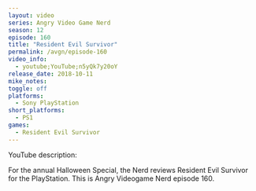 ```yaml
---
layout: video
series: Angry Video Game Nerd
season: 12
episode: 160
title: "Resident Evil Survivor"
permalink: /avgn/episode-160
video_info:
  - youtube;YouTube;n5yQk7y20oY
release_date: 2018-10-11
mike_notes:
toggle: off
platforms:
  - Sony PlayStation
short_platforms:
  - PS1
games:
  - Resident Evil Survivor
---
```


<p class="yt-description">YouTube description:</p>

For the annual Halloween Special, the Nerd reviews Resident Evil Survivor for the PlayStation. This is Angry Videogame Nerd episode 160.